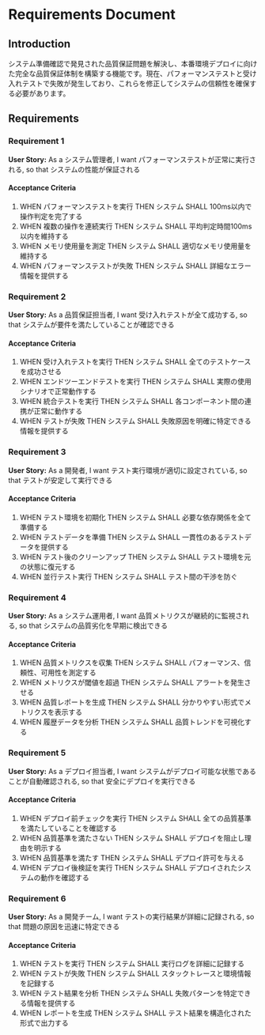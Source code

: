 # Requirements Document

## Introduction

システム準備確認で発見された品質保証問題を解決し、本番環境デプロイに向けた完全な品質保証体制を構築する機能です。現在、パフォーマンステストと受け入れテストで失敗が発生しており、これらを修正してシステムの信頼性を確保する必要があります。

## Requirements

### Requirement 1

**User Story:** As a システム管理者, I want パフォーマンステストが正常に実行される, so that システムの性能が保証される

#### Acceptance Criteria

1. WHEN パフォーマンステストを実行 THEN システム SHALL 100ms以内で操作判定を完了する
2. WHEN 複数の操作を連続実行 THEN システム SHALL 平均判定時間100ms以内を維持する
3. WHEN メモリ使用量を測定 THEN システム SHALL 適切なメモリ使用量を維持する
4. WHEN パフォーマンステストが失敗 THEN システム SHALL 詳細なエラー情報を提供する

### Requirement 2

**User Story:** As a 品質保証担当者, I want 受け入れテストが全て成功する, so that システムが要件を満たしていることが確認できる

#### Acceptance Criteria

1. WHEN 受け入れテストを実行 THEN システム SHALL 全てのテストケースを成功させる
2. WHEN エンドツーエンドテストを実行 THEN システム SHALL 実際の使用シナリオで正常動作する
3. WHEN 統合テストを実行 THEN システム SHALL 各コンポーネント間の連携が正常に動作する
4. WHEN テストが失敗 THEN システム SHALL 失敗原因を明確に特定できる情報を提供する

### Requirement 3

**User Story:** As a 開発者, I want テスト実行環境が適切に設定されている, so that テストが安定して実行できる

#### Acceptance Criteria

1. WHEN テスト環境を初期化 THEN システム SHALL 必要な依存関係を全て準備する
2. WHEN テストデータを準備 THEN システム SHALL 一貫性のあるテストデータを提供する
3. WHEN テスト後のクリーンアップ THEN システム SHALL テスト環境を元の状態に復元する
4. WHEN 並行テスト実行 THEN システム SHALL テスト間の干渉を防ぐ

### Requirement 4

**User Story:** As a システム運用者, I want 品質メトリクスが継続的に監視される, so that システムの品質劣化を早期に検出できる

#### Acceptance Criteria

1. WHEN 品質メトリクスを収集 THEN システム SHALL パフォーマンス、信頼性、可用性を測定する
2. WHEN メトリクスが閾値を超過 THEN システム SHALL アラートを発生させる
3. WHEN 品質レポートを生成 THEN システム SHALL 分かりやすい形式でメトリクスを表示する
4. WHEN 履歴データを分析 THEN システム SHALL 品質トレンドを可視化する

### Requirement 5

**User Story:** As a デプロイ担当者, I want システムがデプロイ可能な状態であることが自動確認される, so that 安全にデプロイを実行できる

#### Acceptance Criteria

1. WHEN デプロイ前チェックを実行 THEN システム SHALL 全ての品質基準を満たしていることを確認する
2. WHEN 品質基準を満たさない THEN システム SHALL デプロイを阻止し理由を明示する
3. WHEN 品質基準を満たす THEN システム SHALL デプロイ許可を与える
4. WHEN デプロイ後検証を実行 THEN システム SHALL デプロイされたシステムの動作を確認する

### Requirement 6

**User Story:** As a 開発チーム, I want テストの実行結果が詳細に記録される, so that 問題の原因を迅速に特定できる

#### Acceptance Criteria

1. WHEN テストを実行 THEN システム SHALL 実行ログを詳細に記録する
2. WHEN テストが失敗 THEN システム SHALL スタックトレースと環境情報を記録する
3. WHEN テスト結果を分析 THEN システム SHALL 失敗パターンを特定できる情報を提供する
4. WHEN レポートを生成 THEN システム SHALL テスト結果を構造化された形式で出力する